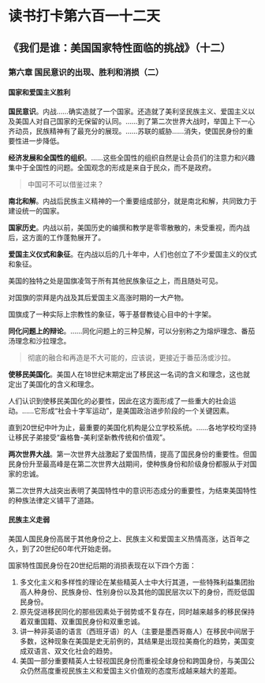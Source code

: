 # 读书打卡第六百一十二天
## 《我们是谁：美国国家特性面临的挑战》（十二）
### 第六章 国民意识的出现、胜利和消损（二）
#### 国家和爱国主义胜利

**国民意识**。内战……确实造就了一个国家。还造就了美利坚民族主义、爱国主义以及美国人对自己国家的无保留的认同。……到了第二次世界大战时，举国上下一心齐动员，民族精神有了最充分的展现。……苏联的威胁……消失，使国民身份的重要性进一步降低。

**经济发展和全国性的组织**。……这些全国性的组织自然是让会员们的注意力和兴趣集中于全国性的问题。全国观念的形成是来自于民众，而不是政府。
> 中国可不可以借鉴过来？

**南北和解**。内战后民族主义精神的一个重要组成部分，就是南北和解，共同致力于建设统一的国家。

**国家历史**。内战以前，美国历史的编撰和教学是零零散散的，未受重视，而内战后，这方面的工作蓬勃展开了。

**爱国主义仪式和象征**。在内战以后的几十年中，人们也创立了不少爱国主义的仪式和象征。

美国的独特之处是国旗凌驾于所有其他民族象征之上，而且随处可见。

对国旗的崇拜是内战及其后爱国主义高涨时期的一大产物。

国旗成了一种实际上宗教性的象征，等于基督教徒心目中的十字架。

**同化问题上的辩论**。……同化问题上的三种见解，可以分别称之为熔炉理念、番茄汤理念和沙拉理念。
> 彻底的融合和再造是不大可能的，应该说，更接近于番茄汤或沙拉。

**使移民美国化**。美国人在18世纪末期定出了移民这一名词的含义和理念，这也就定出了美国化的含义和理念。

人们认识到使移民美国化的必要性，因此在这方面形成了一些重大的社会运动。……它形成“社会十字军运动”，是美国政治进步阶段的一个关键因素。

直到20世纪中叶为止，最重要的美国化机构是公立学校系统。……各地学校均坚持让移民子弟接受“盎格鲁-美利坚新教传统和价值观”。

**两次世界大战**。第一次世界大战激起了爱国热情，提高了国民身份的重要性。但国民身份升至最高峰是在第二次世界大战期间，使种族身份和阶级身份都服从于对国家的忠诚。

第二次世界大战突出表明了美国特性中的意识形态成分的重要性，为结束美国特性的种族法律定义铺平了道路。

#### 民族主义走弱

美国人国民身份高居于其他身份之上、民族主义和爱国主义热情高涨，达百年之久，到了20世纪60年代开始走弱。

国家特性国民身份在20世纪后期的消损表现在以下四个方面：
1. 多文化主义和多样性的理论在某些精英人士中大行其道，一些特殊利益集团抬高人种身份、民族身份、性别身份以及其他的国民层次以下的身份，而贬低国民身份。
2. 原先促进移民同化的那些因素处于弱势或不复存在，同时越来越多的移民保持着双重国籍、双重国民身份和双重忠诚。
3. 讲一种非英语的语言（西班牙语）的人（主要是墨西哥裔人）在移民中间居于多数，这种现象在美国是史无前例的，其结果是出现拉美裔化的趋势，美国变成双语言、双文化社会的趋势。
4. 美国一部分重要精英人士轻视国民身份而重视全球身份和跨国身份，与美国公众仍然高度重视民族主义和爱国主义价值观的态度形成越来越大的差距。